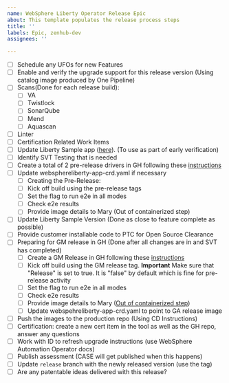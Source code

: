 ```yaml
---
name: WebSphere Liberty Operator Release Epic
about: This template populates the release process steps
title: ''
labels: Epic, zenhub-dev
assignees: ''

---
```


- [ ] Schedule any UFOs for new Features
- [ ] Enable and verify the upgrade support for this release version (Using catalog image produced by One Pipeline)
- [ ] Scans(Done for each release build): 
  - [ ] VA
  - [ ] Twistlock
  - [ ] SonarQube
  - [ ] Mend
  - [ ] Aquascan
- [ ] Linter
- [ ] Certification Related Work Items
- [ ] Update Liberty Sample app ([here](https://github.com/WASdev/websphere-liberty-operator/blob/1437996159871dd52d23372ffa08ff1e7eec3010/config/samples/liberty.websphere.ibm.com_v1_webspherelibertyapplications.yaml#L11)). (To use as part of early verification)
- [ ] Identify SVT Testing that is needed
- [ ] Create a total of 2 pre-release drivers in GH following these [instructions](https://github.ibm.com/websphere/operators/wiki/Creating-Operator-Releases-and-Tagging-them-for-use-with-Case#for-release-candidates-for-10x-and-above)
- [ ] Update websphereliberty-app-crd.yaml if necessary
  - [ ] Creating the Pre-Release: 
  - [ ] Kick off build using the pre-release tags
  - [ ] Set the flag to run e2e in all modes
  - [ ] Check e2e results
  - [ ] Provide image details to Mary (Out of containerized step)
- [ ] Update Liberty Sample Version (Done as close to feature complete as possible) 
- [ ] Provide customer installable code to PTC for Open Source Clearance
- [ ] Preparing for GM release in GH (Done after all changes are in and SVT has completed)
  - [ ] Create a GM Release in GH following these [instructions](https://github.ibm.com/websphere/operators/wiki/Creating-Operator-Releases-and-Tagging-them-for-use-with-Case#for-release-candidates-for-10x-and-above)
  - [ ] Kick off build using the GM release tag. **Important** Make sure that "Release" is set to true. It is "false" by default which is fine for pre-release activity
  - [ ] Set the flag to run e2e in all modes
  - [ ] Check e2e results
  - [ ] Provide image details to Mary ([Out of containerized step](https://github.ibm.com/websphere/operators/wiki/Running-the-CD-Pipeline-for-the-GM-Operator-Release))
  - [ ] Update webspehreliberty-app-crd.yaml to point to GA release image
- [ ] Push the images to the production repo (Using CD Instructions)
- [ ] Certification: create a new cert item in the tool as well as the GH repo, answer any questions
- [ ] Work with ID to refresh upgrade instructions (use WebSphere Automation Operator docs)
- [ ] Publish assessment (CASE will get published when this happens)
- [ ] Update `release` branch with the newly released version (use the tag)
- [ ] Are any patentable ideas delivered with this release?
